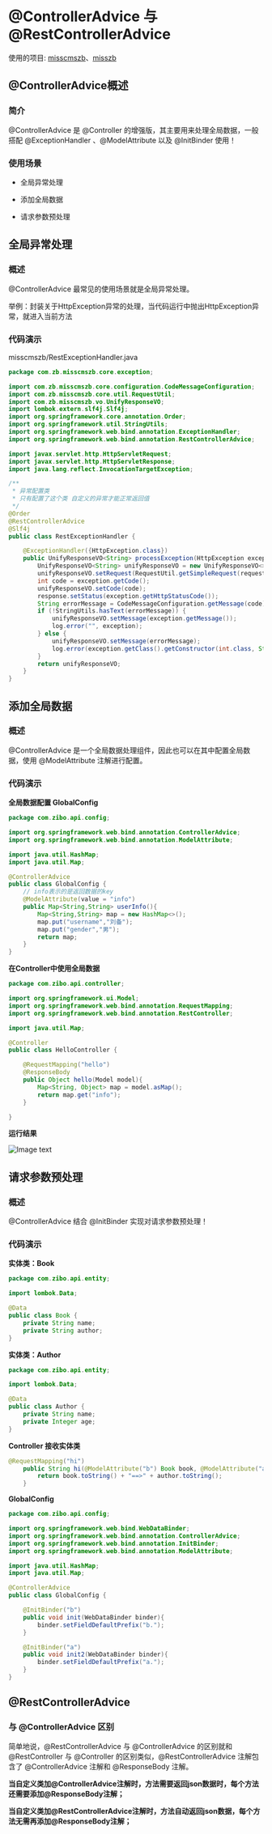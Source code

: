 # @ControllerAdvice 与 @RestControllerAdvice

使用的项目: [misscmszb](https://github.com/zhaobao1830/misscmszb)、[misszb](https://github.com/zhaobao1830/misszb)

## @ControllerAdvice概述

### 简介

@ControllerAdvice 是 @Controller 的增强版，其主要用来处理全局数据，一般搭配 @ExceptionHandler 、@ModelAttribute 以及 @InitBinder 使用！

### 使用场景

* 全局异常处理

* 添加全局数据

* 请求参数预处理

## 全局异常处理

### 概述

@ControllerAdvice 最常见的使用场景就是全局异常处理。

举例：封装关于HttpException异常的处理，当代码运行中抛出HttpException异常，就进入当前方法

### 代码演示

misscmszb/RestExceptionHandler.java

```java
package com.zb.misscmszb.core.exception;

import com.zb.misscmszb.core.configuration.CodeMessageConfiguration;
import com.zb.misscmszb.core.util.RequestUtil;
import com.zb.misscmszb.vo.UnifyResponseVO;
import lombok.extern.slf4j.Slf4j;
import org.springframework.core.annotation.Order;
import org.springframework.util.StringUtils;
import org.springframework.web.bind.annotation.ExceptionHandler;
import org.springframework.web.bind.annotation.RestControllerAdvice;

import javax.servlet.http.HttpServletRequest;
import javax.servlet.http.HttpServletResponse;
import java.lang.reflect.InvocationTargetException;

/**
 * 异常配置类
 * 只有配置了这个类 自定义的异常才能正常返回值
 */
@Order
@RestControllerAdvice
@Slf4j
public class RestExceptionHandler {

    @ExceptionHandler({HttpException.class})
    public UnifyResponseVO<String> processException(HttpException exception, HttpServletRequest request, HttpServletResponse response) throws NoSuchMethodException, InvocationTargetException, InstantiationException, IllegalAccessException {
        UnifyResponseVO<String> unifyResponseVO = new UnifyResponseVO<>();
        unifyResponseVO.setRequest(RequestUtil.getSimpleRequest(request));
        int code = exception.getCode();
        unifyResponseVO.setCode(code);
        response.setStatus(exception.getHttpStatusCode());
        String errorMessage = CodeMessageConfiguration.getMessage(code);
        if (!StringUtils.hasText(errorMessage)) {
            unifyResponseVO.setMessage(exception.getMessage());
            log.error("", exception);
        } else {
            unifyResponseVO.setMessage(errorMessage);
            log.error(exception.getClass().getConstructor(int.class, String.class).newInstance(code, errorMessage).toString());
        }
        return unifyResponseVO;
    }
}

```

## 添加全局数据

### 概述

@ControllerAdvice 是一个全局数据处理组件，因此也可以在其中配置全局数据，使用 @ModelAttribute 注解进行配置。

### 代码演示

**全局数据配置 GlobalConfig**

```java
package com.zibo.api.config;

import org.springframework.web.bind.annotation.ControllerAdvice;
import org.springframework.web.bind.annotation.ModelAttribute;

import java.util.HashMap;
import java.util.Map;

@ControllerAdvice
public class GlobalConfig {
    // info表示的是返回数据的key
    @ModelAttribute(value = "info")
    public Map<String,String> userInfo(){
        Map<String,String> map = new HashMap<>();
        map.put("username","刘备");
        map.put("gender","男");
        return map;
    }
}
```

**在Controller中使用全局数据**

```java
package com.zibo.api.controller;

import org.springframework.ui.Model;
import org.springframework.web.bind.annotation.RequestMapping;
import org.springframework.web.bind.annotation.RestController;

import java.util.Map;

@Controller
public class HelloController {

    @RequestMapping("hello")
    @ResponseBody
    public Object hello(Model model){
        Map<String, Object> map = model.asMap();
        return map.get("info");
    }

}
```

**运行结果**

![Image text](../.vuepress/public/javaKnowledge/30/01.png)

## 请求参数预处理

### 概述

@ControllerAdvice 结合 @InitBinder 实现对请求参数预处理！

### 代码演示

**实体类：Book**

```java
package com.zibo.api.entity;

import lombok.Data;

@Data
public class Book {
    private String name;
    private String author;
}
```

**实体类：Author**

```java
package com.zibo.api.entity;

import lombok.Data;

@Data
public class Author {
    private String name;
    private Integer age;
}
```

**Controller 接收实体类**

```java
@RequestMapping("hi")
    public String hi(@ModelAttribute("b") Book book, @ModelAttribute("a") Author author){
        return book.toString() + "==>" + author.toString();
    }
```

**GlobalConfig**

```java
package com.zibo.api.config;

import org.springframework.web.bind.WebDataBinder;
import org.springframework.web.bind.annotation.ControllerAdvice;
import org.springframework.web.bind.annotation.InitBinder;
import org.springframework.web.bind.annotation.ModelAttribute;

import java.util.HashMap;
import java.util.Map;

@ControllerAdvice
public class GlobalConfig {

    @InitBinder("b")
    public void init(WebDataBinder binder){
        binder.setFieldDefaultPrefix("b.");
    }

    @InitBinder("a")
    public void init2(WebDataBinder binder){
        binder.setFieldDefaultPrefix("a.");
    }
}
```

## @RestControllerAdvice

### 与 @ControllerAdvice 区别

简单地说，@RestControllerAdvice 与 @ControllerAdvice 的区别就和 @RestController 与 @Controller 的区别类似，@RestControllerAdvice 注解包含了 @ControllerAdvice 注解和 @ResponseBody 注解。

**当自定义类加@ControllerAdvice注解时，方法需要返回json数据时，每个方法还需要添加@ResponseBody注解；**

**当自定义类加@RestControllerAdvice注解时，方法自动返回json数据，每个方法无需再添加@ResponseBody注解；**
